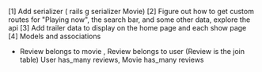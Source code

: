 [1] Add serializer ( rails g serializer Movie)
[2] Figure out how to get custom routes for "Playing now", the search bar, and some other data, explore the api
[3] Add trailer data to display on the home page and each show page
[4] Models and associations

- Review belongs to movie , Review belongs to user (Review is the join table)
  User has_many reviews, Movie has_many reviews
